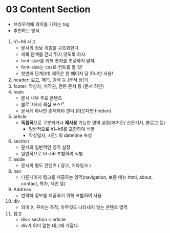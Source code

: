 # 03 Content Section

* 브라우저에 의미를 가지는 tag
* 추천하는 방식

1. h1~h6 태그
   * 문서의 정보 계층을 구조화한다.
   * 제목 단계를 건너 뛰지 않도록 하자.
   * font-size를 위해 숫자를 조절하지 말자.
   * font-size는 css로 컨트롤 할 것!
   * 첫번째 단계\(h1\) 제목은 한 페이지 당 하나만 사용!
2. header: 로고, 제목, 검색 등 \(문서 상단\)
3. footer: 작성자, 저작권, 관련 문서 등 \(문서 하단\)
4. main
   * 문서 내부 주요 콘텐츠
   * 블로그에서 핵심 포스트
   * 문서에 하나만 존재해야 한다.\(더쓴다면 hidden\)
5. article
   * **독립적**으로 구분되거나 **재사용** 가능한 영역 설정\(매거진/ 신문기사, 블로그 등\)
     * 일반적으로 h1~h6를 포함하여 식별
     * 작성일자, 시간: 의 datetime 속성
6. section
   * 문서의 일반적인 영역 설정
   * 일반적으로 h1~h6 포함하여 식별
7. aside
   * 문서의 별도 컨텐츠 \( 광고, 기타링크 \)
8. nav
   * 다른페이지 링크를 제공하는 영역\(navigation, 보통 메뉴 html, about, contact, 목차, 색인 등\)
9. Address
   * 연락처 정보를 제공하기 위해 포함하여 사용
10. div
    * 의미 X, 꾸미는 목적, 아무것도 나타내지 않는 콘텐츠 영역
11. 참고
    * div&lt; section &lt; article
    * div가 의미 없는 태그에 가깝다.


